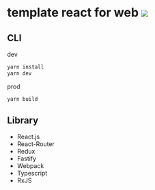# template react for web ![](https://github.com/im6/template-react-web/workflows/build/badge.svg)

## CLI

dev

```sh
yarn install
yarn dev
```

prod

```sh
yarn build
```

## Library

- React.js
- React-Router
- Redux
- Fastify
- Webpack
- Typescript
- RxJS
